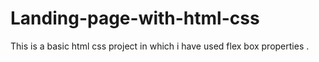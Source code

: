 # Landing-page-with-html-css
This is a basic html css project in which i have used flex box properties .
